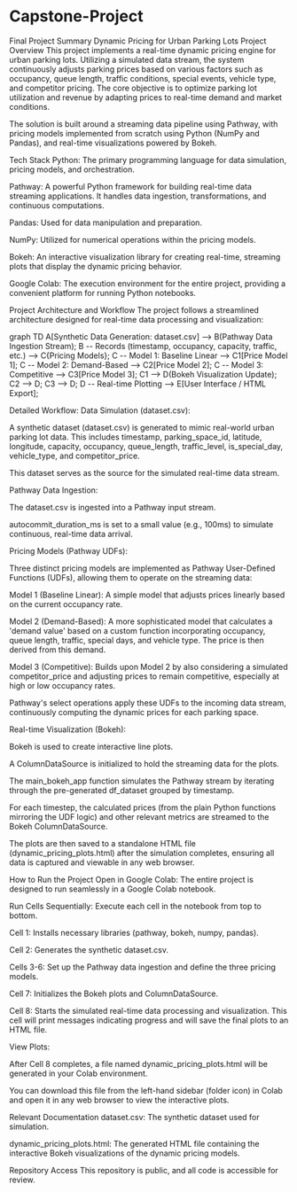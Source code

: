 # Capstone-Project
Final Project Summary
Dynamic Pricing for Urban Parking Lots
Project Overview
This project implements a real-time dynamic pricing engine for urban parking lots. Utilizing a simulated data stream, the system continuously adjusts parking prices based on various factors such as occupancy, queue length, traffic conditions, special events, vehicle type, and competitor pricing. The core objective is to optimize parking lot utilization and revenue by adapting prices to real-time demand and market conditions.

The solution is built around a streaming data pipeline using Pathway, with pricing models implemented from scratch using Python (NumPy and Pandas), and real-time visualizations powered by Bokeh.

Tech Stack
Python: The primary programming language for data simulation, pricing models, and orchestration.

Pathway: A powerful Python framework for building real-time data streaming applications. It handles data ingestion, transformations, and continuous computations.

Pandas: Used for data manipulation and preparation.

NumPy: Utilized for numerical operations within the pricing models.

Bokeh: An interactive visualization library for creating real-time, streaming plots that display the dynamic pricing behavior.

Google Colab: The execution environment for the entire project, providing a convenient platform for running Python notebooks.

Project Architecture and Workflow
The project follows a streamlined architecture designed for real-time data processing and visualization:

graph TD
    A[Synthetic Data Generation: dataset.csv] --> B(Pathway Data Ingestion Stream);
    B -- Records (timestamp, occupancy, capacity, traffic, etc.) --> C{Pricing Models};
    C -- Model 1: Baseline Linear --> C1[Price Model 1];
    C -- Model 2: Demand-Based --> C2[Price Model 2];
    C -- Model 3: Competitive --> C3[Price Model 3];
    C1 --> D(Bokeh Visualization Update);
    C2 --> D;
    C3 --> D;
    D -- Real-time Plotting --> E[User Interface / HTML Export];


Detailed Workflow:
Data Simulation (dataset.csv):

A synthetic dataset (dataset.csv) is generated to mimic real-world urban parking lot data. This includes timestamp, parking_space_id, latitude, longitude, capacity, occupancy, queue_length, traffic_level, is_special_day, vehicle_type, and competitor_price.

This dataset serves as the source for the simulated real-time data stream.

Pathway Data Ingestion:

The dataset.csv is ingested into a Pathway input stream.

autocommit_duration_ms is set to a small value (e.g., 100ms) to simulate continuous, real-time data arrival.

Pricing Models (Pathway UDFs):

Three distinct pricing models are implemented as Pathway User-Defined Functions (UDFs), allowing them to operate on the streaming data:

Model 1 (Baseline Linear): A simple model that adjusts prices linearly based on the current occupancy rate.

Model 2 (Demand-Based): A more sophisticated model that calculates a 'demand value' based on a custom function incorporating occupancy, queue length, traffic, special days, and vehicle type. The price is then derived from this demand.

Model 3 (Competitive): Builds upon Model 2 by also considering a simulated competitor_price and adjusting prices to remain competitive, especially at high or low occupancy rates.

Pathway's select operations apply these UDFs to the incoming data stream, continuously computing the dynamic prices for each parking space.

Real-time Visualization (Bokeh):

Bokeh is used to create interactive line plots.

A ColumnDataSource is initialized to hold the streaming data for the plots.

The main_bokeh_app function simulates the Pathway stream by iterating through the pre-generated df_dataset grouped by timestamp.

For each timestep, the calculated prices (from the plain Python functions mirroring the UDF logic) and other relevant metrics are streamed to the Bokeh ColumnDataSource.

The plots are then saved to a standalone HTML file (dynamic_pricing_plots.html) after the simulation completes, ensuring all data is captured and viewable in any web browser.

How to Run the Project
Open in Google Colab: The entire project is designed to run seamlessly in a Google Colab notebook.

Run Cells Sequentially: Execute each cell in the notebook from top to bottom.

Cell 1: Installs necessary libraries (pathway, bokeh, numpy, pandas).

Cell 2: Generates the synthetic dataset.csv.

Cells 3-6: Set up the Pathway data ingestion and define the three pricing models.

Cell 7: Initializes the Bokeh plots and ColumnDataSource.

Cell 8: Starts the simulated real-time data processing and visualization. This cell will print messages indicating progress and will save the final plots to an HTML file.

View Plots:

After Cell 8 completes, a file named dynamic_pricing_plots.html will be generated in your Colab environment.

You can download this file from the left-hand sidebar (folder icon) in Colab and open it in any web browser to view the interactive plots.

Relevant Documentation
dataset.csv: The synthetic dataset used for simulation.

dynamic_pricing_plots.html: The generated HTML file containing the interactive Bokeh visualizations of the dynamic pricing models.

Repository Access
This repository is public, and all code is accessible for review.
